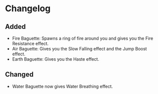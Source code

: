 # Changelog
## Added
- Fire Baguette: Spawns a ring of fire around you and gives you the Fire Resistance effect.
- Air Baguette: Gives you the Slow Falling effect and the Jump Boost effect.
- Earth Baguette: Gives you the Haste effect.

## Changed
- Water Baguette now gives Water Breathing effect.